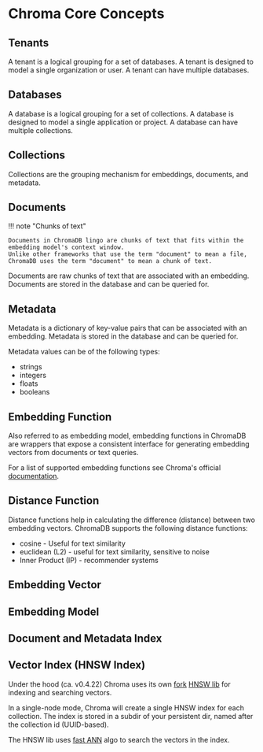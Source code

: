 # Chroma Core Concepts

## Tenants

A tenant is a logical grouping for a set of databases. A tenant is designed to model a single organization or user. A
tenant can have multiple databases.

## Databases

A database is a logical grouping for a set of collections. A database is designed to model a single application or
project. A database can have multiple collections.

## Collections

Collections are the grouping mechanism for embeddings, documents, and metadata.

## Documents

!!! note "Chunks of text"

    Documents in ChromaDB lingo are chunks of text that fits within the embedding model's context window. 
    Unlike other frameworks that use the term "document" to mean a file, 
    ChromaDB uses the term "document" to mean a chunk of text.

Documents are raw chunks of text that are associated with an embedding. Documents are stored in the database and can be
queried for.

## Metadata

Metadata is a dictionary of key-value pairs that can be associated with an embedding. Metadata is stored in the
database and can be queried for.

Metadata values can be of the following types:

- strings
- integers
- floats
- booleans

## Embedding Function

Also referred to as embedding model, embedding functions in ChromaDB are wrappers that expose a consistent interface for
generating embedding vectors from documents or text queries.

For a list of supported embedding functions see Chroma's
official [documentation](https://docs.trychroma.com/embeddings).

## Distance Function

Distance functions help in calculating the difference (distance) between two embedding vectors. ChromaDB supports the
following distance functions:

- cosine - Useful for text similarity
- euclidean (L2) - useful for text similarity, sensitive to noise
- Inner Product (IP) - recommender systems

## Embedding Vector

## Embedding Model

## Document and Metadata Index

## Vector Index (HNSW Index)

Under the hood (ca. v0.4.22) Chroma uses its
own [fork](https://github.com/chroma-core/hnswlib) [HNSW lib](https://github.com/nmslib/hnswlib) for indexing and
searching vectors.

In a single-node mode, Chroma will create a single HNSW index for each collection. The index is stored in a subdir of
your persistent dir, named after the collection id (UUID-based).

The HNSW lib uses [fast ANN](https://arxiv.org/abs/1603.09320) algo to search the vectors in the index.



